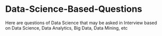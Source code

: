 # Data-Science-Based-Questions
Here are questions of Data Science that may be asked in Interview  based on Data Science, Data Analytics, Big Data, Data Mining, etc
